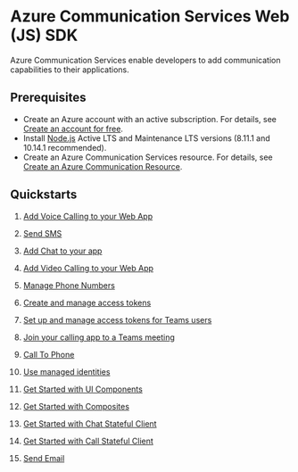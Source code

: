 # Azure Communication Services Web (JS) SDK

Azure Communication Services enable developers to add communication capabilities to their applications.

## Prerequisites

- Create an Azure account with an active subscription. For details, see [Create an account for free](https://azure.microsoft.com/free/?WT.mc_id=A261C142F).
- Install [Node.js](https://nodejs.org/en/download/) Active LTS and Maintenance LTS versions (8.11.1 and 10.14.1 recommended).
- Create an Azure Communication Services resource. For details, see [Create an Azure Communication Resource](https://docs.microsoft.com/azure/communication-services/quickstarts/create-communication-resource?tabs=windows&pivots=platform-azp).

## Quickstarts

1. [Add Voice Calling to your Web App](https://docs.microsoft.com/azure/communication-services/quickstarts/voice-video-calling/getting-started-with-calling?pivots=platform-javascript)

2. [Send SMS](https://docs.microsoft.com/azure/communication-services/quickstarts/telephony/send?pivots=programming-language-javascript)

3. [Add Chat to your app](https://docs.microsoft.com/azure/communication-services/quickstarts/chat/get-started?pivots=programming-language-javascript)

4. [Add Video Calling to your Web App](https://docs.microsoft.com/azure/communication-services/quickstarts/voice-video-calling/get-started-with-video-calling)

5. [Manage Phone Numbers](https://docs.microsoft.com/azure/communication-services/quickstarts/telephony/get-phone-number?pivots=programming-language-javascript)

6. [Create and manage access tokens](https://docs.microsoft.com/azure/communication-services/quickstarts/access-tokens?pivots=programming-language-javascript)

7. [Set up and manage access tokens for Teams users](https://docs.microsoft.com/azure/communication-services/quickstarts/manage-teams-identity?pivots=programming-language-javascript)

8. [Join your calling app to a Teams meeting](https://docs.microsoft.com/azure/communication-services/quickstarts/voice-video-calling/get-started-teams-interop?pivots=platform-web)

9. [Call To Phone](https://docs.microsoft.com/azure/communication-services/quickstarts/voice-video-calling/pstn-call?pivots=platform-web)

10. [Use managed identities](https://docs.microsoft.com/azure/communication-services/quickstarts/managed-identity?pivots=programming-language-javascript)

11. [Get Started with UI Components](https://azure.github.io/communication-ui-library/?path=/story/quickstarts-uicomponents--page)

12. [Get Started with Composites](https://azure.github.io/communication-ui-library/?path=/story/quickstarts-composites--page)

13. [Get Started with Chat Stateful Client](https://azure.github.io/communication-ui-library/?path=/docs/quickstarts-statefulchatclient--page)

14. [Get Started with Call Stateful Client](https://azure.github.io/communication-ui-library/?path=/docs/quickstarts-statefulcallclient--page)

15. [Send Email](https://docs.microsoft.com/en-us/azure/communication-services/quickstarts/email/send-email?pivots=programming-language-javascript)
